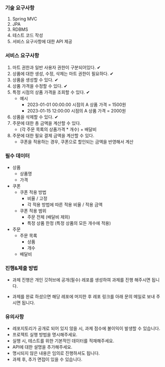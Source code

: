 ### 기술 요구사항

1. Spring MVC
2. JPA
3. RDBMS
4. 테스트 코드 작성
5. 서비스 요구사항에 대한 API 제공

### 서비스 요구사항

1. 마트 권한과 일반 사용자 권한이 구분되어있다. ✔
2. 상품에 대한 생성, 수정, 삭제는 마트 권한이 필요하다. ✔
3. 상품을 생성할 수 있다. ✔
4. 상품 가격을 수정할 수 있다. ✔
5. 특정 시점의 상품 가격을 조회할 수 있다. ✔
   - 예시
     - 2023-01-01 00:00:00 시점의 A 상품 가격 = 1500원
     - 2023-01-15 12:00:00 시점의 A 상품 가격 = 2000원
6. 상품을 삭제할 수 있다. ✔
7. 주문에 대한 총 금액을 계산할 수 있다.
   - (각 주문 목록의 상품가격 * 개수) + 배달비
8. 주문에 대한 필요 결제 금액을 계산할 수 있다.
   - 쿠폰을 적용하는 경우, 쿠폰으로 할인되는 금액을 반영해서 계산

### 필수 데이터

- 상품
  - 상품명
  - 가격
- 쿠폰
  - 쿠폰 적용 방법
    - 비율 / 고정
    - 각 적용 방법에 따른 적용 비율 / 적용 금액
  - 쿠폰 적용 범위
    - 주문 전체 (배달비 제외)
    - 특정 상품 한정 (특정 상품의 모든 개수에 적용)
- 주문
  - 주문 목록
    - 상품
    - 개수
  - 배달비

### 진행&제출 방법

- 과제 진행은 개인 깃허브에 공개(필수) 레포를 생성하여 과제를 진행 해주시면 됩니다.

- 과제를 완료 하셨으면 해당 레포에 머지한 후 레포 링크를 아래 문의 메일로 보내 주시면 됩니다.

### 유의사항

- 레포지토리가 공개로 되어 있지 않을 시, 과제 점수에 불이익이 발생할 수 있습니다.
- 프로젝트 실행 방법을 명시해주세요.
- 실행 시, 테스트를 위한 기본적인 데이터를 적재해주세요.
- API에 대한 설명을 추가해주세요.
- 명시되지 않은 내용은 임의로 진행하셔도 됩니다.
- 과제 후, 추가 면접이 있을 수 있습니다.
